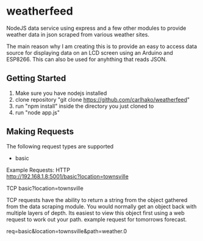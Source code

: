 weatherfeed
===========

NodeJS data service using express and a few other modules to provide weather data in json scraped from various weather sites.

The main reason why I am creating this is to provide an easy to access data source for displaying data on an LCD screen using an Arduino and ESP8266. This can also be used for anyhthing that reads JSON.

Getting Started
---------------
1. Make sure you have nodejs installed 
2. clone repository "git clone https://github.com/carlhako/weatherfeed"
3. run "npm install" inside the directory you just cloned to
4. run "node app.js" 

Making Requests
---------------
The following request types are supported
 - basic

Example Requests:
HTTP<BR>
http://192.168.1.8:5001/basic?location=townsville

TCP
basic?location=townsville

TCP requests have the ability to return a string from the object gathered from the data scraping module. You would normally get an object back with multiple layers of depth. Its easiest to view this object first using a web request to work out your path.
example request for tomorrows forecast.

req=basic&location=townsville&path=weather.0

